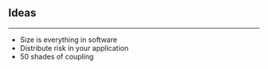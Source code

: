## Ideas
***
+ Size is everything in software
+ Distribute risk in your application
+ 50 shades of coupling 

